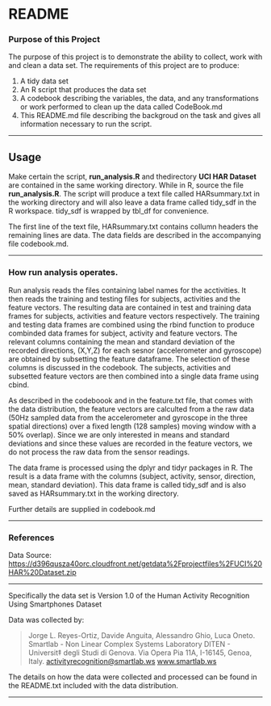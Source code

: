 # README

### Purpose of this Project

The purpose of this project is to demonstrate the ability to collect, work with and clean a data set. The requirements of this project are to produce:

1. A tidy data set
2. An R script that produces the data set 
3. A codebook describing the variables, the data, and any transformations or work performed to clean up the data called CodeBook.md
4. This README.md file  describing the backgroud on the task and gives all information necessary to run the script.

 ---
 
## Usage

Make certain the script, **run\_analysis.R** and thedirectory **UCI HAR Dataset** are contained in the same working directory. While in R, source the file **run\_analysis.R**. The script will produce a text file called HARsummary.txt in the working directory and will also leave a data frame called tidy_sdf in the R workspace. tidy_sdf is wrapped by tbl_df for convenience. 

The first line of the text file, HARsummary.txt contains collumn headers the remaining lines are data. The data fields are described in the accompanying file codebook.md. 

---

### How run analysis operates.

Run analysis reads the files containing label names for the acctivities. It then reads the training and testing files for subjects, activities and the feature vectors. The resulting data are contained in test and training data frames for subjects, activities and feature vectors respectively. The training and testing data frames are combined using the rbind function to produce combinded data frames for subject, activity and feature vectors.  The relevant columns containing the mean and standard deviation of the recorded directions, (X,Y,Z) for each sesnor (accelerometer and gyroscope) are obtained by subsetting the feature dataframe. The selection of these columns is discussed in the codebook.
The subjects, activities and subsetted feature vectors are then combined into a single data frame using cbind. 

As described in the codeboook and in the feature.txt file, that comes with the data distribution, the feature vectors are calculted from a the raw data (50Hz sampled data from the accelerometer and gyroscope in the three spatial directions) over a fixed length (128 samples) moving window with a 50% overlap). Since we are only interested in means and standard deviations and since these values are recorded in the feature vectors, we do not process the raw data from the sensor readings.

The data frame is processed using the dplyr and tidyr packages in R. The result is a data frame with the columns (subject, activity, sensor, direction, mean, standard deviation). This data frame is called tidy_sdf and is also saved as HARsummary.txt in the working directory.  

Further details are supplied in codebook.md

---

### References

Data Source: https://d396qusza40orc.cloudfront.net/getdata%2Fprojectfiles%2FUCI%20HAR%20Dataset.zip

---
 
Specifically the data set is Version 1.0 of the Human Activity Recognition Using Smartphones Dataset

Data was collected by:

>Jorge L. Reyes-Ortiz, Davide Anguita, Alessandro Ghio, Luca Oneto.
Smartlab - Non Linear Complex Systems Laboratory
DITEN - Universit‡ degli Studi di Genova.
Via Opera Pia 11A, I-16145, Genoa, Italy.
activityrecognition@smartlab.ws
www.smartlab.ws

The details on how the data were collected and processed can be found in the README.txt included with the data distribution.

---


